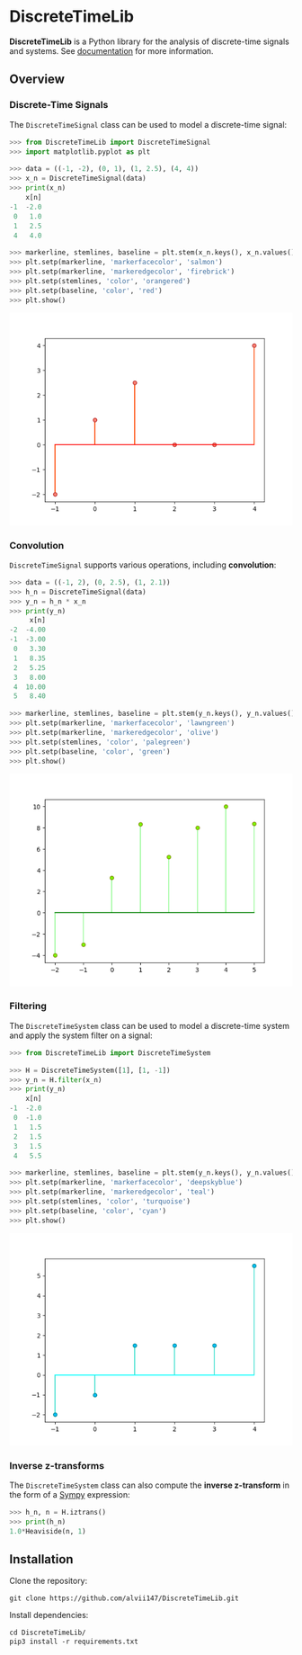 # DiscreteTimeLib

**DiscreteTimeLib** is a Python library for the analysis of discrete-time signals and systems. See [documentation](https://alvii147.github.io/DiscreteTimeLib/build/html/index.html) for more information.

## Overview

### Discrete-Time Signals

The `DiscreteTimeSignal` class can be used to model a discrete-time signal:

```python
>>> from DiscreteTimeLib import DiscreteTimeSignal
>>> import matplotlib.pyplot as plt
```

```python
>>> data = ((-1, -2), (0, 1), (1, 2.5), (4, 4))
>>> x_n = DiscreteTimeSignal(data)
>>> print(x_n)
    x[n]
-1  -2.0
 0   1.0
 1   2.5
 4   4.0
```

```python
>>> markerline, stemlines, baseline = plt.stem(x_n.keys(), x_n.values())
>>> plt.setp(markerline, 'markerfacecolor', 'salmon')
>>> plt.setp(markerline, 'markeredgecolor', 'firebrick')
>>> plt.setp(stemlines, 'color', 'orangered')
>>> plt.setp(baseline, 'color', 'red')
>>> plt.show()
```

![Discrete Time Signal Plot](img/discrete_time_signal_plot.png)

### Convolution

`DiscreteTimeSignal` supports various operations, including **convolution**:

```python
>>> data = ((-1, 2), (0, 2.5), (1, 2.1))
>>> h_n = DiscreteTimeSignal(data)
>>> y_n = h_n * x_n
>>> print(y_n)
     x[n]
-2  -4.00
-1  -3.00
 0   3.30
 1   8.35
 2   5.25
 3   8.00
 4  10.00
 5   8.40
```

```python
>>> markerline, stemlines, baseline = plt.stem(y_n.keys(), y_n.values())
>>> plt.setp(markerline, 'markerfacecolor', 'lawngreen')
>>> plt.setp(markerline, 'markeredgecolor', 'olive')
>>> plt.setp(stemlines, 'color', 'palegreen')
>>> plt.setp(baseline, 'color', 'green')
>>> plt.show()
```

![Convolution Plot](img/convolution_plot.png)

### Filtering

The `DiscreteTimeSystem` class can be used to model a discrete-time system and apply the system filter on a signal:

```python
>>> from DiscreteTimeLib import DiscreteTimeSystem
```

```python
>>> H = DiscreteTimeSystem([1], [1, -1])
>>> y_n = H.filter(x_n)
>>> print(y_n)
    x[n]
-1  -2.0
 0  -1.0
 1   1.5
 2   1.5
 3   1.5
 4   5.5
```

```python
>>> markerline, stemlines, baseline = plt.stem(y_n.keys(), y_n.values())
>>> plt.setp(markerline, 'markerfacecolor', 'deepskyblue')
>>> plt.setp(markerline, 'markeredgecolor', 'teal')
>>> plt.setp(stemlines, 'color', 'turquoise')
>>> plt.setp(baseline, 'color', 'cyan')
>>> plt.show()
```

![Filtered Signal Plot](img/filtered_signal_plot.png)

### Inverse z-transforms

The `DiscreteTimeSystem` class can also compute the **inverse z-transform** in the form of a [Sympy](https://www.sympy.org/) expression:

```python
>>> h_n, n = H.iztrans()
>>> print(h_n)
1.0*Heaviside(n, 1)
```

## Installation

Clone the repository:

```
git clone https://github.com/alvii147/DiscreteTimeLib.git
```

Install dependencies:

```
cd DiscreteTimeLib/
pip3 install -r requirements.txt
```
